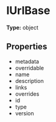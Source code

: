 # IUrlBase


**Type:** object

## Properties
* metadata
* overridable
* name
* description
* links
* overrides
* id
* type
* version

